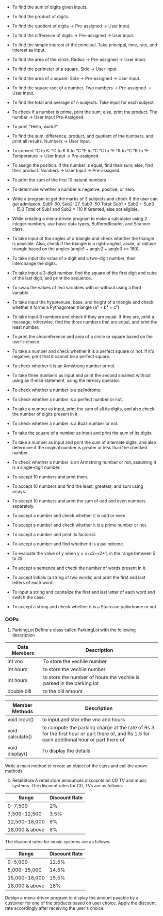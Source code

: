 - To find the sum of digits given inputs.
- To find the product of digits.
- To find the quotient of digits → Pre-assigned → User input.
- To find the difference of digits → Pre-assigned → User input.
- To find the simple interest of the principal. Take principal, time, rate, and interest as input.
- To find the area of the circle. Radius → Pre-assigned → User input.
- To find the perimeter of a square. Side → User input.
- To find the area of a square. Side → Pre-assigned → User input.
- To find the square root of a number. Two numbers → Pre-assigned → User input.
- To find the total and average of n subjects. Take input for each subject.
- To check if a number is prime, print the sum; else, print the product. The number → User Input Pre-Assigned.
- To print "Hello, world!"
- To find the sum, difference, product, and quotient of the numbers, and print all results. Numbers → User Input.
- To convert °C to K:
°C to K
K to °C
°F to °C
°C to °F
°K to °C
°K to °F
Temperature → User Input → Pre-assigned.
- To assign the position. If the number is equal, find their sum; else, find their product. Numbers → User Input → Pre-assigned.
- To print the sum of the first 10 natural numbers.
- To determine whether a number is negative, positive, or zero.
- Write a program to get the marks of 3 subjects and check if the user can get admission.
Sub1: 60, Sub2: 27, Sub3: 50
Total: Sub1 + Sub2 + Sub3 = 15.0
Total of Sub1 and Sub2 = 110
If Granted, else not eligible.

- While creating a menu-driven program to make a calculator using 2 integer numbers, use basic data types, BufferedReader, and Scanner class.
- To take input of the angles of a triangle and check whether the triangle is possible. Also, check if the triangle is a right-angled, acute, or obtuse triangle based on the angles (angle1 + angle2 + angle3 <= 180).
- To take input the value of a digit and a two-digit number, then interchange the digits.
- To take input a 3-digit number, find the square of the first digit and cube of the last digit, and print the sequence.
- To swap the values of two variables with or without using a third variable.
- To take input the hypotenuse, base, and height of a triangle and check whether it forms a Pythagorean triangle (a² + b² = c²).
- To take input 8 numbers and check if they are equal. If they are, print a message; otherwise, find the three numbers that are equal, and print the least number.
- To print the circumference and area of a circle or square based on the user's choice.
- To take a number and check whether it is a perfect square or not. If it's negative, print that it cannot be a perfect square.
- To check whether it is an Armstrong number or not.
- To take three numbers as input and print the second smallest without using an if-else statement, using the ternary operator.
- To check whether a number is a palindrome.
- To check whether a number is a perfect number or not.
- To take a number as input, print the sum of all its digits, and also check the number of digits present in it.
- To check whether a number is a Buzz number or not.
- To take the square of a number as input and print the sum of its digits.
- To take a number as input and print the sum of alternate digits, and also determine if the original number is greater or less than the checked number.
- To check whether a number is an Armstrong number or not, assuming it is a single-digit number.
- To accept 10 numbers and print them.
- To accept 10 numbers and find the least, greatest, and sum using arrays.
- To accept 10 numbers and print the sum of odd and even numbers separately.
- To accept a number and check whether it is odd or even.
- To accept a number and check whether it is a prime number or not.
- To accept a number and print its factorial.
- To accept a number and find whether it is a palindrome.
- To evaluate the value of y when y = x+x3+x2+1, in the range between 5 to 25.
- To accept a sentence and check the number of words present in it.
- To accept initials (a string of two words) and print the first and last letters of each word.
- To input a string and capitalize the first and last letter of each word and switch the case.
- To accept a string and check whether it is a Staircase palindrome or not.

### OOPs

1. ParkingLot 
Define a class called ParkingLot with the following description

| Data Members | Description |
| ----- | ----- |
|int vno|To store the vechile number|
|int hours|to store the vechile number|
|int hours|to store the number of hours the vechile is parked in the parking lot|
double bill|to the bill amount|

|Member Methods|Description|
| ----- | ----- |
|void input()| to input and stor ethe vno and hours|
|void calculate()| to compute the parking charge at the rate of Rs 3 for the first hour or part there of, and Rs 1.5 for each additional hour or part there of|
|void display()| To display the details|

Write a main method to create an object of the class and call the above methods

2. RetailStore
A retail store announces discounts on CD TV and music systems. The discount rates for CD, TVs are as follows:

|Range|Discount Rate|
| ----- | ----- | 
|0-7,500|2%|
|7,500-12,500|3.5%|
|12,500-18,000|6%|
|18,000 & above|8%|

The discount rates for music systems are as follows:

|Range|Discount Rate|
| ----- | ----- |
|0-5,000|12.5%|
|5,000-15,000|14.5%|
|15,000-18,000|15.5%|
|18,000 & above|18%|

Design a menu-driven program to display the amount payable by a customer for one of the products based on user choice. Apply the discount rate accordingly after receiving the user's choice.